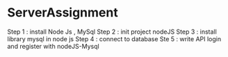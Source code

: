 # ServerAssignment

Step 1 : install Node Js , MySql
Step 2 : init project nodeJS
Step 3 : install library mysql in node js 
Step 4 : connect to database
Ste 5 :  write API login and register with nodeJS-Mysql
